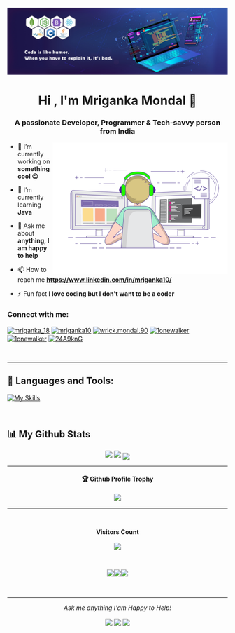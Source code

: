 ![](https://github.com/Dev-Mriganka/Dev-Mriganka/blob/main/Untitled-1.jpg)

<h1 align="center">Hi , I'm Mriganka Mondal 👋</h1>
<h3 align="center">A passionate Developer, Programmer & Tech-savvy person from India</h3>


<img align="right" alt="Coding" width="400" src="https://github.com/Dev-Mriganka/Dev-Mriganka/blob/main/coding-freak%20(1).gif">

- 🔭 I’m currently working on **something cool 😉**

- 🌱 I’m currently learning **Java**

- 💬 Ask me about **anything, I am happy to help**

- 📫 How to reach me **https://www.linkedin.com/in/mriganka10/**

- ⚡ Fun fact **I love coding but I don't want to be a coder**

<!-- <p align="left"> <img src="https://komarev.com/ghpvc/?username=dev-mriganka&label=Profile%20views&color=0e75b6&style=flat" alt="dev-mriganka" /> </p> -->



<!-- <p align="left"> <a href="https://twitter.com/mriganka_18" target="blank"><img src="https://img.shields.io/twitter/follow/mriganka_18?logo=twitter&style=for-the-badge" alt="mriganka_18" /></a> </p> -->



<h3 align="left">Connect with me:</h3>
<p align="left">
<a href="https://twitter.com/mriganka_18" target="blank"><img align="center" src="https://raw.githubusercontent.com/rahuldkjain/github-profile-readme-generator/master/src/images/icons/Social/twitter.svg" alt="mriganka_18" height="30" width="40" /></a>
<a href="https://linkedin.com/in/mriganka10" target="blank"><img align="center" src="https://raw.githubusercontent.com/rahuldkjain/github-profile-readme-generator/master/src/images/icons/Social/linked-in-alt.svg" alt="mriganka10" height="30" width="40" /></a>
<a href="https://fb.com/wrick.mondal.90" target="blank"><img align="center" src="https://raw.githubusercontent.com/rahuldkjain/github-profile-readme-generator/master/src/images/icons/Social/facebook.svg" alt="wrick.mondal.90" height="30" width="40" /></a>
<a href="https://www.hackerrank.com/1onewalker" target="blank"><img align="center" src="https://raw.githubusercontent.com/rahuldkjain/github-profile-readme-generator/master/src/images/icons/Social/hackerrank.svg" alt="1onewalker" height="30" width="40" /></a>
<a href="https://www.leetcode.com/1onewalker" target="blank"><img align="center" src="https://raw.githubusercontent.com/rahuldkjain/github-profile-readme-generator/master/src/images/icons/Social/leet-code.svg" alt="1onewalker" height="30" width="40" /></a>
<a href="https://discord.gg/24A9knG" target="blank"><img align="center" src="https://raw.githubusercontent.com/rahuldkjain/github-profile-readme-generator/master/src/images/icons/Social/discord.svg" alt="24A9knG" height="30" width="40" /></a>
</p>


<br>

---

## 🚀 Languages and Tools:


[![My Skills](https://skillicons.dev/icons?i=js,html,css,cpp,c,java,mysql,bootstrap,wordpress,git,netlify,vscode,figma,au,ai,ps,pr)](https://skillicons.dev)

<br>

## 📊 My Github Stats
<p align="center">
  <img width="48%" src="https://github-readme-stats.vercel.app/api?username=Dev-Mriganka&show_icons=true&theme=tokyonight" />
  <img width="48%" src="https://github-readme-streak-stats.herokuapp.com/?user=Dev-Mriganka&theme=tokyonight" />
  <img src="https://github-readme-stats.vercel.app/api/top-langs/?username=Dev-Mriganka&theme=tokyonight" align="center" />
</p>

---

<div align="center">
  <h4>🏆 Github Profile Trophy</h4>
  <a href="https://github.com/ryo-ma/github-profile-trophy">
    <img src="https://github-profile-trophy.vercel.app/?username=Dev-Mriganka&column=7"/>
  </a>
</div>

---

<div align="center">
<br><p align="centre"><b>Visitors Count</b></p>  
<p align="center"><img align="center" src="https://profile-counter.glitch.me/{Dev-Mriganka}/count.svg" /></p> 
<br></div>

<p align="center">
<img align="" height='120px' src="https://github.com/Dev-Mriganka/Dev-Mriganka/blob/main/Geometric%20White.gif" /><img align="" height='120px' src="https://raw.githubusercontent.com/rodrigograca31/rodrigograca31/master/matrix.svg" /><img align="" height='120px' src="https://github.com/Dev-Mriganka/Dev-Mriganka/blob/main/Geometric%20White.gif" />
</p>
<br>


<hr>
<p align="center">
  <i>Ask me anything I'am Happy to Help! </i>
  <br><br>
<a target="_blank" href="https://www.linkedin.com/in/mriganka10/"><img src="https://img.shields.io/badge/-LinkedIn-0077B5?style=for-the-badge&logo=Linkedin&logoColor=white"></img></a>
<a target="_blank" href="mailto:mrigankamondal10@gmail.com"><img src="https://img.shields.io/badge/-Gmail-D14836?style=for-the-badge&logo=Gmail&logoColor=white"></img></a>
<a target="_blank" href="https://twitter.com/mriganka_18"><img src="https://img.shields.io/badge/-Twitter-1DA1F2?style=for-the-badge&logo=Twitter&logoColor=white"></img></a>
<br>
</p>
